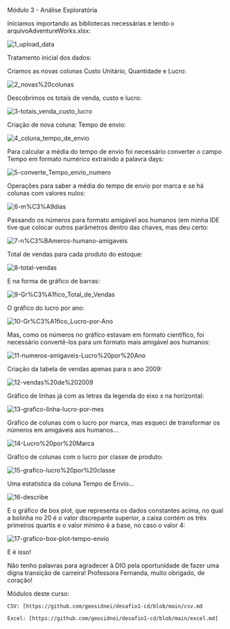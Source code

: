 
Módulo 3 - Análise Exploratória

Iniciamos importando as bibliotecas necessárias e lendo o arquivoAdventureWorks.xlsx:


![1_upload_data](https://github.com/geosidnei/desafio1-cd/blob/main/1_upload_data.png)

Tratamento inicial dos dados:

Criamos as novas colunas Custo Unitário, Quantidade e Lucro:

![2_novas%20colunas](https://github.com/geosidnei/desafio1-cd/blob/main/2_novas%20colunas.png)

Descobrimos os totais de venda, custo e lucro:

![3-totais_venda_custo_lucro](https://github.com/geosidnei/desafio1-cd/blob/main/3-totais_venda_custo_lucro.png)

Criação de nova coluna: Tempo de envio:

![4_coluna_tempo_de_envio](https://github.com/geosidnei/desafio1-cd/blob/main/4_coluna_tempo_de_envio.png)

Para calcular a média do tempo de envio foi necessário converter o campo Tempo em formato numérico extraindo a palavra days:

![5-converte_Tempo_envio_numero](https://github.com/geosidnei/desafio1-cd/blob/main/5-converte_Tempo_envio_numero.png)

Operações para saber a média do tempo de envio por marca e se há colunas com valores nulos:


![6-m%C3%A9dias](https://github.com/geosidnei/desafio1-cd/blob/main/6-m%C3%A9dias.png)


Passando os números para formato amigável aos humanos (em minha IDE tive que colocar outros parâmetros dentro das chaves, mas deu certo:


![7-n%C3%BAmeros-humano-amigaveis](https://github.com/geosidnei/desafio1-cd/blob/main/7-n%C3%BAmeros-humano-amigaveis.png)

Total de vendas para cada produto do estoque:


![8-total-vendas](https://github.com/geosidnei/desafio1-cd/blob/main/8-total-vendas.png)


E na forma de gráfico de barras:

![9-Gr%C3%A1fico_Total_de_Vendas](https://github.com/geosidnei/desafio1-cd/blob/main/9-Gr%C3%A1fico_Total_de_Vendas.png)


O gráfico do lucro por ano:


![10-Gr%C3%A1fico_Lucro-por-Ano](https://github.com/geosidnei/desafio1-cd/blob/main/10-Gr%C3%A1fico_Lucro-por-Ano.png)

Mas, como os números no gráfico estavam em formato científico, foi necessário convertê-los para um formato mais amigável aos humanos:

![11-numeros-amigaveis-Lucro%20por%20Ano](https://github.com/geosidnei/desafio1-cd/blob/main/11-numeros-amigaveis-Lucro%20por%20Ano.png)

Criação da tabela de vendas apenas para o ano 2009:


![12-vendas%20de%202009](https://github.com/geosidnei/desafio1-cd/blob/main/12-vendas%20de%202009.png)


Gráfico de linhas já com as letras da legenda do eixo x na horizontal:


![13-grafico-linha-lucro-por-mes](https://github.com/geosidnei/desafio1-cd/blob/main/13-grafico-linha-lucro-por-mes)


Gráfico de colunas com o lucro por marca, mas esqueci de transformar os números em amigáveis aos humanos...


![14-Lucro%20por%20Marca](https://github.com/geosidnei/desafio1-cd/blob/main/14-Lucro%20por%20Marca)


Gráfico de colunas com o lucro por classe de produto:


![15-grafico-lucro%20por%20classe](https://github.com/geosidnei/desafio1-cd/blob/main/https://github.com/geosidnei/desafio1-cd/blob/main/15-grafico-lucro%20por%20classe.png)


Uma estatística da coluna Tempo de Envio...

![16-describe](https://github.com/geosidnei/desafio1-cd/blob/main/16-describe.png)


E o gráfico de box plot, que representa os dados constantes acima, no qual a bolinha no 20 é o valor discrepante superior, a caixa contém os três primeiros quartis e o valor mínimo é a base, no caso o valor 4:


![17-grafico-box-plot-tempo-envio](https://github.com/geosidnei/desafio1-cd/blob/main/17-grafico-box-plot-tempo-envio.png)


E é isso!

Nâo tenho palavras para agradecer à DIO pela oportunidade de fazer uma digna transição de carreira!
Professora Fernanda, muito obrigado, de coração!

Módulos deste curso:

    CSV: [https://github.com/geosidnei/desafio1-cd/blob/main/csv.md

    Excel: [https://github.com/geosidnei/desafio1-cd/blob/main/excel.md]

    

